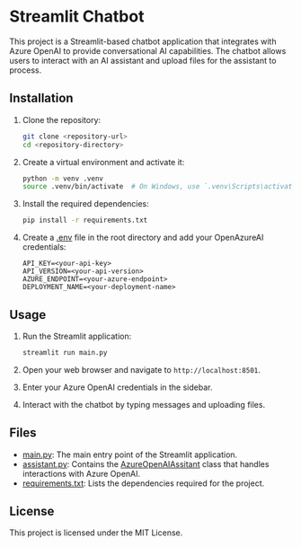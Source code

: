 # Streamlit Chatbot

This project is a Streamlit-based chatbot application that integrates with Azure OpenAI to provide conversational AI capabilities. The chatbot allows users to interact with an AI assistant and upload files for the assistant to process.

## Installation

1. Clone the repository:
    ```sh
    git clone <repository-url>
    cd <repository-directory>
    ```

2. Create a virtual environment and activate it:
    ```sh
    python -m venv .venv
    source .venv/bin/activate  # On Windows, use `.venv\Scripts\activate`
    ```

3. Install the required dependencies:
    ```sh
    pip install -r requirements.txt
    ```

4. Create a [.env](http://_vscodecontentref_/6) file in the root directory and add your  OpenAzureAI credentials:
    ```env
    API_KEY=<your-api-key>
    API_VERSION=<your-api-version>
    AZURE_ENDPOINT=<your-azure-endpoint>
    DEPLOYMENT_NAME=<your-deployment-name>
    ```

## Usage

1. Run the Streamlit application:
    ```sh
    streamlit run main.py
    ```

2. Open your web browser and navigate to `http://localhost:8501`.

3. Enter your Azure OpenAI credentials in the sidebar.

4. Interact with the chatbot by typing messages and uploading files.

## Files

- [main.py](http://_vscodecontentref_/7): The main entry point of the Streamlit application.
- [assistant.py](http://_vscodecontentref_/8): Contains the [AzureOpenAIAssitant](http://_vscodecontentref_/9) class that handles interactions with Azure OpenAI.
- [requirements.txt](http://_vscodecontentref_/10): Lists the dependencies required for the project.

## License

This project is licensed under the MIT License.
